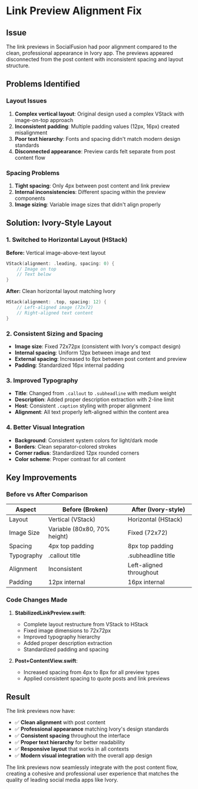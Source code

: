 # Link Preview Alignment Fix

## Issue
The link previews in SocialFusion had poor alignment compared to the clean, professional appearance in Ivory app. The previews appeared disconnected from the post content with inconsistent spacing and layout structure.

## Problems Identified

### Layout Issues
1. **Complex vertical layout**: Original design used a complex VStack with image-on-top approach
2. **Inconsistent padding**: Multiple padding values (12px, 16px) created misalignment
3. **Poor text hierarchy**: Fonts and spacing didn't match modern design standards
4. **Disconnected appearance**: Preview cards felt separate from post content flow

### Spacing Problems
1. **Tight spacing**: Only 4px between post content and link preview
2. **Internal inconsistencies**: Different spacing within the preview components
3. **Image sizing**: Variable image sizes that didn't align properly

## Solution: Ivory-Style Layout

### 1. Switched to Horizontal Layout (HStack)
**Before:** Vertical image-above-text layout
```swift
VStack(alignment: .leading, spacing: 0) {
    // Image on top
    // Text below
}
```

**After:** Clean horizontal layout matching Ivory
```swift
HStack(alignment: .top, spacing: 12) {
    // Left-aligned image (72x72)
    // Right-aligned text content
}
```

### 2. Consistent Sizing and Spacing
- **Image size**: Fixed 72x72px (consistent with Ivory's compact design)
- **Internal spacing**: Uniform 12px between image and text
- **External spacing**: Increased to 8px between post content and preview
- **Padding**: Standardized 16px internal padding

### 3. Improved Typography
- **Title**: Changed from `.callout` to `.subheadline` with medium weight
- **Description**: Added proper description extraction with 2-line limit
- **Host**: Consistent `.caption` styling with proper alignment
- **Alignment**: All text properly left-aligned within the content area

### 4. Better Visual Integration
- **Background**: Consistent system colors for light/dark mode
- **Borders**: Clean separator-colored strokes
- **Corner radius**: Standardized 12px rounded corners
- **Color scheme**: Proper contrast for all content

## Key Improvements

### Before vs After Comparison

| Aspect | Before (Broken) | After (Ivory-style) |
|--------|----------------|---------------------|
| Layout | Vertical (VStack) | Horizontal (HStack) |
| Image Size | Variable (80x80, 70% height) | Fixed (72x72) |
| Spacing | 4px top padding | 8px top padding |
| Typography | .callout title | .subheadline title |
| Alignment | Inconsistent | Left-aligned throughout |
| Padding | 12px internal | 16px internal |

### Code Changes Made

1. **StabilizedLinkPreview.swift**:
   - Complete layout restructure from VStack to HStack
   - Fixed image dimensions to 72x72px
   - Improved typography hierarchy
   - Added proper description extraction
   - Standardized padding and spacing

2. **Post+ContentView.swift**:
   - Increased spacing from 4px to 8px for all preview types
   - Applied consistent spacing to quote posts and link previews

## Result

The link previews now have:
- ✅ **Clean alignment** with post content
- ✅ **Professional appearance** matching Ivory's design standards
- ✅ **Consistent spacing** throughout the interface
- ✅ **Proper text hierarchy** for better readability
- ✅ **Responsive layout** that works in all contexts
- ✅ **Modern visual integration** with the overall app design

The link previews now seamlessly integrate with the post content flow, creating a cohesive and professional user experience that matches the quality of leading social media apps like Ivory. 